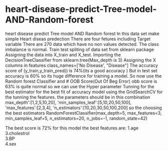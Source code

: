 # heart-disease-predict-Tree-model-AND-Random-forest
heart disease predict Tree model AND Random forest
In this data set make simple Heart diseas predection There are four fetures including Target variable
There are 270 data which have no non values detected.
The class imbalance is normal.
Train test spliting of data set from sklearn package 
Assigning the data into X_train and X_test.
Importing the DecisionTreeClassifier from sklearn.tree(Max_depth is 3)
Assigning the X columns in features class_names=['No Disease', "Disease"]
The accuracy score of (y_train,y_train_pred)) is 74%(its a good accuracy )
But in test set accuracy is 60% so its huge difference for training a model.
So now use the Random forest Classifier and # OOB Score(Out Of Beg Error)
obb score is 63% is quite normal
so we can use the Hyper parameter Tunning for the best estimator for the best fit of accuracy model
using the GridSearchCV for the tunning the features.
the parameters should be in this combination
max_depth':[1,2,5,10,20],
    'min_samples_leaf':[5,10,20,50,100],
    'max_features':[2,3,4],
    'n_estimators':[10,20,30,50,100,200]
so the choosing the best estimators
RandomForestClassifier(max_depth=5, max_features=3, min_samples_leaf=5,
                       n_estimators=20, n_jobs=-1, random_state=42)
                       
The best score is 72%
for this model the best features are:
1.age	
3.cholestrol	
3.BP	
4.sex

